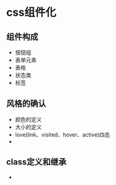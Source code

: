 # css组件化

## 组件构成
* 按钮组
* 表单元素
* 表格
* 状态类
* 标签

## 风格的确认
* 颜色的定义
* 大小的定义
* love(link、visited、hover、active)四态
*

## class定义和继承
*

